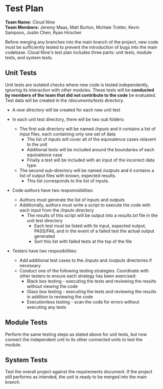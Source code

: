 # Test Plan

**Team Name:** Cloud Nine  
**Team Members:** Jeremy Maas, Matt Burton, McHale Trotter, Kevin Sampson, Justin Chen, Ryan Hirscher

Before merging any branches into the main branch of the project, new code must be sufficiently tested to prevent the introduction of bugs into the main codebase. Cloud Nine's test plan includes three parts: unit tests, module tests, and system tests.

## Unit Tests

Unit tests are isolated checks where new code is tested independently, ignoring its interaction with other modules. These tests will be **conducted by members of the team that did not contribute to the code** be evaluated. Test data will be created in the _/documents/tests_ directory.

- A _new directory_ will be created for each new unit test
- In each unit test directory, there will be two sub folders:
  - The first sub directory will be named _/inputs_ and it contains a list of input files, each containing only one set of data
    - The list of inputs will cover all of the equivalence cases relavent to the unit
    - Additional tests will be included around the boundaries of each equivalence case
    - Finally a test will be included with an input of the incorrect data type.  
  - The second sub-directory will be named _/outputs_ and it contains a list of output files with known, expected results.
    - This list corresponds to the list of inputs.

- Code authors have two responnsiblities:
  - Authors must generate the list of inputs and outputs
  - Additionally, authors must write a script to execute the code with each input from the _/inputs_ directory
    - The results of this script will be output into a _results.txt_ file in the unit test directory
      - Each test must be listed with its input, expected output, PASS/FAIL and in the event of a failed test the actual output generated
      - Sort this list with failed tests at the top of the file

- Testers have two resposibilities:
  - Add additional test cases to the _/inputs_ and _/outputs_ directories if necessary
  - Conduct one of the following testing strategies. Coordinate with other testers to ensure each strategy has been exercised:
    - Black box testing - executing the tests and reviewing the  results without viewing the code  
    - Glass box testing - executing the tests and reviewing the results in addition to reviewing the code  
    - Executionless testing - scan the code for errors without executing any tests

## Module Tests

Perform the same testing steps as stated above for unit tests, but now connect the independent unit to its other connected units to test the module.

## System Tests

Test the overall project against the requirements document. If the project still performs as intended, the unit is ready to be merged into the main branch.

